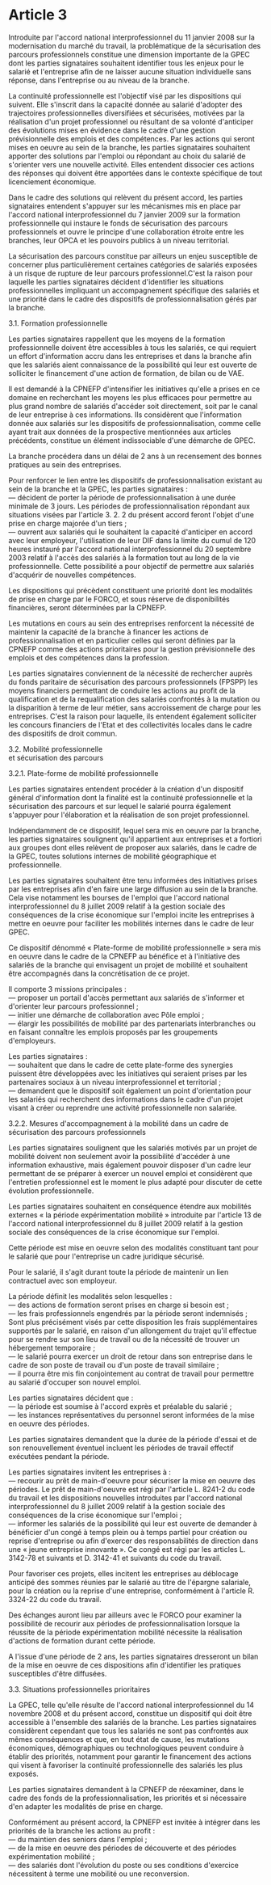 # Article 3

Introduite par l'accord national interprofessionnel du 11 janvier 2008 sur la modernisation du marché du travail, la problématique de la sécurisation des parcours professionnels constitue une dimension importante de la GPEC dont les parties signataires souhaitent identifier tous les enjeux pour le salarié et l'entreprise afin de ne laisser aucune situation individuelle sans réponse, dans l'entreprise ou au niveau de la branche. 

La continuité professionnelle est l'objectif visé par les dispositions qui suivent. Elle s'inscrit dans la capacité donnée au salarié d'adopter des trajectoires professionnelles diversifiées et sécurisées, motivées par la réalisation d'un projet professionnel ou résultant de sa volonté d'anticiper des évolutions mises en évidence dans le cadre d'une gestion prévisionnelle des emplois et des compétences. Par les actions qui seront mises en oeuvre au sein de la branche, les parties signataires souhaitent apporter des solutions par l'emploi ou répondant au choix du salarié de s'orienter vers une nouvelle activité. Elles entendent dissocier ces actions des réponses qui doivent être apportées dans le contexte spécifique de tout licenciement économique. 

Dans le cadre des solutions qui relèvent du présent accord, les parties signataires entendent s'appuyer sur les mécanismes mis en place par l'accord national interprofessionnel du 7 janvier 2009 sur la formation professionnelle qui instaure le fonds de sécurisation des parcours professionnels et ouvre le principe d'une collaboration étroite entre les branches, leur OPCA et les pouvoirs publics à un niveau territorial. 

La sécurisation des parcours constitue par ailleurs un enjeu susceptible de concerner plus particulièrement certaines catégories de salariés exposées à un risque de rupture de leur parcours professionnel.C'est la raison pour laquelle les parties signataires décident d'identifier les situations professionnelles impliquant un accompagnement spécifique des salariés et une priorité dans le cadre des dispositifs de professionnalisation gérés par la branche. 

3.1. Formation professionnelle 

Les parties signataires rappellent que les moyens de la formation professionnelle doivent être accessibles à tous les salariés, ce qui requiert un effort d'information accru dans les entreprises et dans la branche afin que les salariés aient connaissance de la possibilité qui leur est ouverte de solliciter le financement d'une action de formation, de bilan ou de VAE. 

Il est demandé à la CPNEFP d'intensifier les initiatives qu'elle a prises en ce domaine en recherchant les moyens les plus efficaces pour permettre au plus grand nombre de salariés d'accéder soit directement, soit par le canal de leur entreprise à ces informations. Ils considèrent que l'information donnée aux salariés sur les dispositifs de professionnalisation, comme celle ayant trait aux données de la prospective mentionnées aux articles précédents, constitue un élément indissociable d'une démarche de GPEC. 

La branche procédera dans un délai de 2 ans à un recensement des bonnes pratiques au sein des entreprises. 

Pour renforcer le lien entre les dispositifs de professionnalisation existant au sein de la branche et la GPEC, les parties signataires :   
― décident de porter la période de professionnalisation à une durée minimale de 3 jours. Les périodes de professionnalisation répondant aux situations visées par l'article 3. 2. 2 du présent accord feront l'objet d'une prise en charge majorée d'un tiers ;   
― ouvrent aux salariés qui le souhaitent la capacité d'anticiper en accord avec leur employeur, l'utilisation de leur DIF dans la limite du cumul de 120 heures instauré par l'accord national interprofessionnel du 20 septembre 2003 relatif à l'accès des salariés à la formation tout au long de la vie professionnelle. Cette possibilité a pour objectif de permettre aux salariés d'acquérir de nouvelles compétences. 

Les dispositions qui précèdent constituent une priorité dont les modalités de prise en charge par le FORCO, et sous réserve de disponibilités financières, seront déterminées par la CPNEFP. 

Les mutations en cours au sein des entreprises renforcent la nécessité de maintenir la capacité de la branche à financer les actions de professionnalisation et en particulier celles qui seront définies par la CPNEFP comme des actions prioritaires pour la gestion prévisionnelle des emplois et des compétences dans la profession. 

Les parties signataires conviennent de la nécessité de rechercher auprès du fonds paritaire de sécurisation des parcours professionnels (FPSPP) les moyens financiers permettant de conduire les actions au profit de la qualification et de la requalification des salariés confrontés à la mutation ou la disparition à terme de leur métier, sans accroissement de charge pour les entreprises. C'est la raison pour laquelle, ils entendent également solliciter les concours financiers de l'Etat et des collectivités locales dans le cadre des dispositifs de droit commun. 

3.2. Mobilité professionnelle   
et sécurisation des parcours 

3.2.1. Plate-forme de mobilité professionnelle

Les parties signataires entendent procéder à la création d'un dispositif général d'information dont la finalité est la continuité professionnelle et la sécurisation des parcours et sur lequel le salarié pourra également s'appuyer pour l'élaboration et la réalisation de son projet professionnel. 

Indépendamment de ce dispositif, lequel sera mis en oeuvre par la branche, les parties signataires soulignent qu'il appartient aux entreprises et a fortiori aux groupes dont elles relèvent de proposer aux salariés, dans le cadre de la GPEC, toutes solutions internes de mobilité géographique et professionnelle. 

Les parties signataires souhaitent être tenu informées des initiatives prises par les entreprises afin d'en faire une large diffusion au sein de la branche. Cela vise notamment les bourses de l'emploi que l'accord national interprofessionnel du 8 juillet 2009 relatif à la gestion sociale des conséquences de la crise économique sur l'emploi incite les entreprises à mettre en oeuvre pour faciliter les mobilités internes dans le cadre de leur GPEC. 

Ce dispositif dénommé « Plate-forme de mobilité professionnelle » sera mis en oeuvre dans le cadre de la CPNEFP au bénéfice et à l'initiative des salariés de la branche qui envisagent un projet de mobilité et souhaitent être accompagnés dans la concrétisation de ce projet. 

Il comporte 3 missions principales :   
― proposer un portail d'accès permettant aux salariés de s'informer et d'orienter leur parcours professionnel ;   
― initier une démarche de collaboration avec Pôle emploi ;   
― élargir les possibilités de mobilité par des partenariats interbranches ou en faisant connaître les emplois proposés par les groupements d'employeurs. 

Les parties signataires :   
― souhaitent que dans le cadre de cette plate-forme des synergies puissent être développées avec les initiatives qui seraient prises par les partenaires sociaux à un niveau interprofessionnel et territorial ;   
― demandent que le dispositif soit également un point d'orientation pour les salariés qui recherchent des informations dans le cadre d'un projet visant à créer ou reprendre une activité professionnelle non salariée. 

  
3.2.2. Mesures d'accompagnement à la mobilité dans un cadre de sécurisation des parcours professionnels 

Les parties signataires soulignent que les salariés motivés par un projet de mobilité doivent non seulement avoir la possibilité d'accéder à une information exhaustive, mais également pouvoir disposer d'un cadre leur permettant de se préparer à exercer un nouvel emploi et considèrent que l'entretien professionnel est le moment le plus adapté pour discuter de cette évolution professionnelle. 

Les parties signataires souhaitent en conséquence étendre aux mobilités externes « la période expérimentation mobilité » introduite par l'article 13 de l'accord national interprofessionnel du 8 juillet 2009 relatif à la gestion sociale des conséquences de la crise économique sur l'emploi. 

Cette période est mise en oeuvre selon des modalités constituant tant pour le salarié que pour l'entreprise un cadre juridique sécurisé.

Pour le salarié, il s'agit durant toute la période de maintenir un lien contractuel avec son employeur. 

La période définit les modalités selon lesquelles :   
― des actions de formation seront prises en charge si besoin est ;   
― les frais professionnels engendrés par la période seront indemnisés ;   
Sont plus précisément visés par cette disposition les frais supplémentaires supportés par le salarié, en raison d'un allongement du trajet qu'il effectue pour se rendre sur son lieu de travail ou de la nécessité de trouver un hébergement temporaire ;   
― le salarié pourra exercer un droit de retour dans son entreprise dans le cadre de son poste de travail ou d'un poste de travail similaire ;   
― il pourra être mis fin conjointement au contrat de travail pour permettre au salarié d'occuper son nouvel emploi. 

Les parties signataires décident que :   
― la période est soumise à l'accord exprès et préalable du salarié ;   
― les instances représentatives du personnel seront informées de la mise en oeuvre des périodes. 

Les parties signataires demandent que la durée de la période d'essai et de son renouvellement éventuel incluent les périodes de travail effectif exécutées pendant la période. 

Les parties signataires invitent les entreprises à :   
― recourir au prêt de main-d'oeuvre pour sécuriser la mise en oeuvre des périodes. Le prêt de main-d'oeuvre est régi par l'article L. 8241-2 du code du travail et les dispositions nouvelles introduites par l'accord national interprofessionnel du 8 juillet 2009 relatif à la gestion sociale des conséquences de la crise économique sur l'emploi ;   
― informer les salariés de la possibilité qui leur est ouverte de demander à bénéficier d'un congé à temps plein ou à temps partiel pour création ou reprise d'entreprise ou afin d'exercer des responsabilités de direction dans une « jeune entreprise innovante ». Ce congé est régi par les articles L. 3142-78 et suivants et D. 3142-41 et suivants du code du travail. 

Pour favoriser ces projets, elles incitent les entreprises au déblocage anticipé des sommes réunies par le salarié au titre de l'épargne salariale, pour la création ou la reprise d'une entreprise, conformément à l'article R. 3324-22 du code du travail. 

Des échanges auront lieu par ailleurs avec le FORCO pour examiner la possibilité de recourir aux périodes de professionnalisation lorsque la réussite de la période expérimentation mobilité nécessite la réalisation d'actions de formation durant cette période.

A l'issue d'une période de 2 ans, les parties signataires dresseront un bilan de la mise en oeuvre de ces dispositions afin d'identifier les pratiques susceptibles d'être diffusées. 

3.3. Situations professionnelles prioritaires 

La GPEC, telle qu'elle résulte de l'accord national interprofessionnel du 14 novembre 2008 et du présent accord, constitue un dispositif qui doit être accessible à l'ensemble des salariés de la branche. Les parties signataires considèrent cependant que tous les salariés ne sont pas confrontés aux mêmes conséquences et que, en tout état de cause, les mutations économiques, démographiques ou technologiques peuvent conduire à établir des priorités, notamment pour garantir le financement des actions qui visent à favoriser la continuité professionnelle des salariés les plus exposés. 

Les parties signataires demandent à la CPNEFP de réexaminer, dans le cadre des fonds de la professionnalisation, les priorités et si nécessaire d'en adapter les modalités de prise en charge. 

Conformément au présent accord, la CPNEFP est invitée à intégrer dans les priorités de la branche les actions au profit :   
― du maintien des seniors dans l'emploi ;   
― de la mise en oeuvre des périodes de découverte et des périodes expérimentation mobilité ;   
― des salariés dont l'évolution du poste ou ses conditions d'exercice nécessitent à terme une mobilité ou une reconversion.

